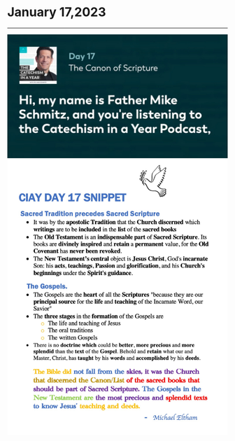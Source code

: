# January 17,2023
---

[![The Canon of Scripture](https://github.com/fernal73/CIAY/blob/main/January/jpgs/Day017.jpg?raw=true)](https://youtu.be/MnACjqii5iw "The Canon of Scripture")
![Day 17 Snippet](https://github.com/fernal73/CIAY/blob/main/January/jpgs/Day17Snippet.jpg?raw=true)
